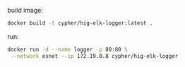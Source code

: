 build image:
```bash
docker build -t cypher/hig-elk-logger:latest .
```

run:
```bash
docker run -d --name logger -p 80:80 \
 --network esnet --ip 172.19.0.8 cypher/hig-elk-logger
```
